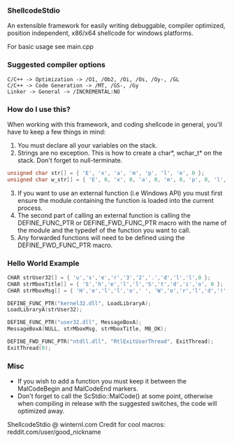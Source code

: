 ### ShellcodeStdio
An extensible framework for easily writing debuggable, compiler optimized, position independent, x86/x64 shellcode for windows platforms.

For basic usage see main.cpp

### Suggested compiler options
```
C/C++ -> Optimization -> /O1, /Ob2, /Oi, /Os, /Oy-, /GL
C/C++ -> Code Generation -> /MT, /GS-, /Gy
Linker -> General -> /INCREMENTAL:NO
```
### How do I use this?
When working with this framework, and coding shellcode in general, you'll have to keep a few things in mind:

1. You must declare all your variables on the stack.
2. Strings are no exception. This is how to create a char*, wchar_t* on the stack. Don't forget to null-terminate.
```C++
unsigned char str[] = { 'E', 'x', 'a', 'm', 'p', 'l', 'e', 0 }; 
unsigned char w_str[] = { 'E', 0, 'x', 0, 'a', 0, 'm', 0, 'p', 0, 'l', 0, 'e', 0, 0 };
```
3. If you want to use an external function (i.e Windows API) you must first ensure the module containing the function is loaded into the current process. 
4. The second part of calling an external function is calling the DEFINE_FUNC_PTR or DEFINE_FWD_FUNC_PTR macro with the name of the module and the typedef of the function you want to call.
5. Any forwarded functions will need to be defined using the DEFINE_FWD_FUNC_PTR macro.

### Hello World Example
```C++
CHAR strUser32[] = { 'u','s','e','r','3','2','.','d','l','l',0 };
CHAR strMboxTitle[] = { 'S','h','e','l','l','S','t','d','i','o', 0 };
CHAR strMboxMsg[] = { 'H','e','l','l','o',' ', 'W','o','r','l','d','!',0 };

DEFINE_FUNC_PTR("kernel32.dll", LoadLibraryA);
LoadLibraryA(strUser32);

DEFINE_FUNC_PTR("user32.dll", MessageBoxA);
MessageBoxA(NULL, strMboxMsg, strMboxTitle, MB_OK);

DEFINE_FWD_FUNC_PTR("ntdll.dll", "RtlExitUserThread", ExitThread);
ExitThread(0);
```

### Misc
* If you wish to add a function you must keep it between the MalCodeBegin and MalCodeEnd markers. 
* Don't forget to call the ScStdio::MalCode() at some point, otherwise when compiling in release with the suggested switches, the code will optimized away.

ShellcodeStdio @ winternl.com
Credit for cool macros: reddit.com/user/good_nickname
